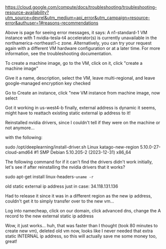 https://cloud.google.com/compute/docs/troubleshooting/troubleshooting-resource-availability?utm_source=devrel&utm_medium=api_error&utm_campaign=resource-error&authuser=1#reasons-recommendations

Above is page for seeing error messages, it says: A n1-standard-1 VM instance with 1 nvidia-tesla-t4 accelerator(s) is currently unavailable in the northamerica-northeast1-c zone. Alternatively, you can try your request again with a different VM hardware configuration or at a later time. For more information, see the troubleshooting documentation.

To create a machine image, go to the VM, click on it, click "create a machine image"

Give it a name, description, select the VM, leave multi-regional, and leave google-managed encryption key checked

Go to Create an instance, click "new VM instance from machine image, now select

Got it working in us-west4-b finally, external address is dynamic it seems, might have to
reattach existing static external ip address to it!

Reinstalled nvidia drivers, since I couldn't tell if they were on the machine or not anymore...

with the following:

sudo /opt/deeplearning/install-driver.sh
Linux katago-new-region 5.10.0-27-cloud-amd64 #1 SMP Debian 5.10.205-2 (2023-12-31) x86_64

The following command for if it can't find the drivers didn't work initially, let's see if
after reinstalling the nvidia drivers that it works?

sudo apt-get install linux-headers-`uname -r`

old static external ip address just in case: 34.118.131.136

Had to release it since it was in a different region as the new ip address, couldn't get it to simply transfer over to the new vm...

Log into namecheap, click on our domain, click advanced dns, change the A record to the new external static ip address

Wow, it just works... huh, that was faster than I thought (took 80 minutes to create new vm), deleted old vm now, looks like I never needed that extra static INTERNAL ip address, so this will
actually save me some money too, great!
